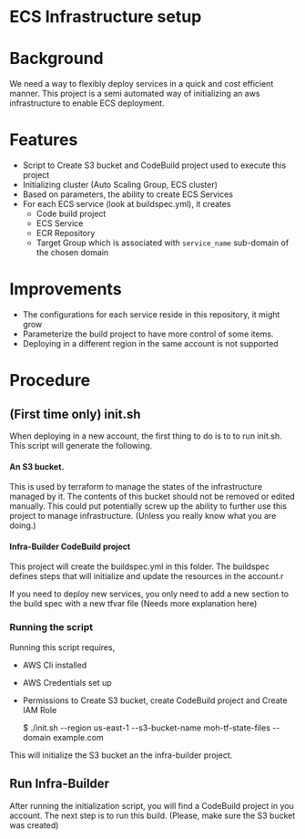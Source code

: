# ECS Infrastructure setup

# Background

We need a way to flexibly deploy services in a quick and cost efficient manner. This project is a semi automated way of
initializing an aws infrastructure to enable ECS deployment. 

# Features

- Script to Create S3 bucket and CodeBuild project used to execute this project
- Initializing cluster (Auto Scaling Group, ECS cluster)
- Based on parameters, the ability to create ECS Services
- For each ECS service (look at buildspec.yml), it creates
    - Code build project
    - ECS Service
    - ECR Repository
    - Target Group which is associated with `service_name` sub-domain of the chosen domain
    
# Improvements

- The configurations for each service reside in this repository, it might grow 
- Parameterize the build project to have more control of some items. 
- Deploying in a different region in the same account is not supported 

# Procedure

## (First time only) init.sh
When deploying in a new account, the first thing to do is to to run init.sh. This script will generate the following.

#### An S3 bucket. 
   This is used by terraform to manage the states of the infrastructure managed by it. The contents of this bucket should
   not be removed or edited manually. This could put potentially screw up the ability to further use this project
   to manage infrastructure. (Unless you really know what you are doing.)
#### Infra-Builder CodeBuild project
   This project will create the buildspec.yml in this folder. The buildspec defines steps that will initialize
   and update the resources in the account.r
    
   If you need to deploy new services, you only need to add a new section to the build spec with a new tfvar file
   (Needs more explanation here)
   
### Running the script
Running this script requires, 
 - AWS Cli installed
 - AWS Credentials set up
 - Permissions to Create S3 bucket, create CodeBuild project and Create IAM Role
 
   
    $ ./init.sh --region us-east-1 --s3-bucket-name moh-tf-state-files --domain example.com 
    
This will initialize the S3 bucket an the infra-builder project. 
  
## Run Infra-Builder

After running the initialization script, you will find a CodeBuild project in you account. The next step is to run this build.
(Please, make sure the S3 bucket was created)